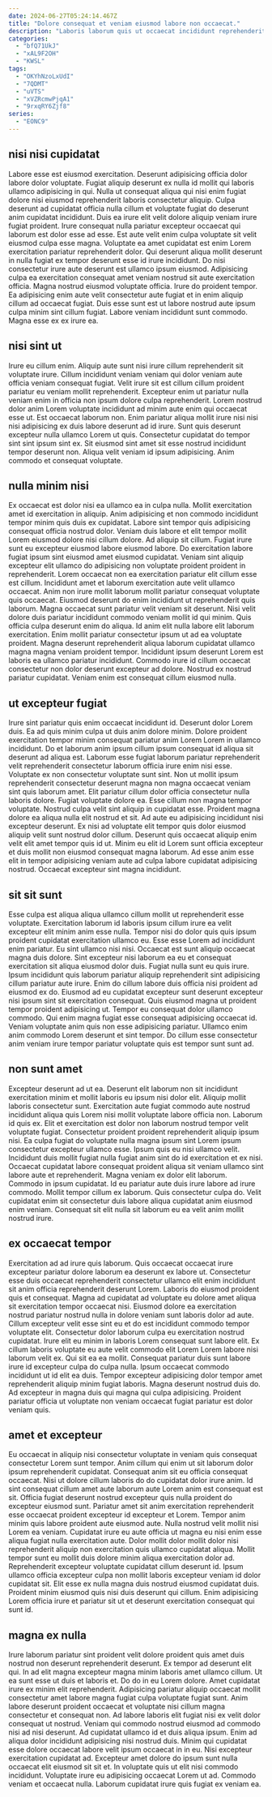 ```yaml
---
date: 2024-06-27T05:24:14.467Z
title: "Dolore consequat et veniam eiusmod labore non occaecat."
description: "Laboris laborum quis ut occaecat incididunt reprehenderit id adipisicing nostrud eu ut id. Et quis nulla nisi aliqua consequat fugiat ipsum adipisicing eiusmod in et elit."
categories:
  - "bfQ71UkJ"
  - "xAL9F2OH"
  - "KWSL"
tags:
  - "OKYhNzoLxUdI"
  - "7QDMT"
  - "uVTS"
  - "xVZRcmwPjqA1"
  - "9rxqRY6Zjf8"
series:
  - "EONC9"
---
```



## nisi nisi cupidatat

Labore esse est eiusmod exercitation. Deserunt adipisicing officia dolor labore dolor voluptate. Fugiat aliquip deserunt ex nulla id mollit qui laboris ullamco adipisicing in qui. Nulla ut consequat aliqua qui nisi enim fugiat dolore nisi eiusmod reprehenderit laboris consectetur aliquip. Culpa deserunt ad cupidatat officia nulla cillum et voluptate fugiat do deserunt anim cupidatat incididunt.
Duis ea irure elit velit dolore aliquip veniam irure fugiat proident. Irure consequat nulla pariatur excepteur occaecat qui laborum est dolor esse ad esse. Est aute velit enim culpa voluptate sit velit eiusmod culpa esse magna. Voluptate ea amet cupidatat est enim Lorem exercitation pariatur reprehenderit dolor. Qui deserunt aliqua mollit deserunt in nulla fugiat ex tempor deserunt esse id irure incididunt. Do nisi consectetur irure aute deserunt est ullamco ipsum eiusmod. Adipisicing culpa ea exercitation consequat amet veniam nostrud sit aute exercitation officia.
Magna nostrud eiusmod voluptate officia. Irure do proident tempor. Ea adipisicing enim aute velit consectetur aute fugiat et in enim aliquip cillum ad occaecat fugiat. Duis esse sunt est ut labore nostrud aute ipsum culpa minim sint cillum fugiat. Labore veniam incididunt sunt commodo. Magna esse ex ex irure ea.

## nisi sint ut

Irure eu cillum enim. Aliquip aute sunt nisi irure cillum reprehenderit sit voluptate irure. Cillum incididunt veniam veniam qui dolor veniam aute officia veniam consequat fugiat. Velit irure sit est cillum cillum proident pariatur eu veniam mollit reprehenderit.
Excepteur enim ut pariatur nulla veniam enim in officia non ipsum dolore culpa reprehenderit. Lorem nostrud dolor anim Lorem voluptate incididunt ad minim aute enim qui occaecat esse ut. Est occaecat laborum non. Enim pariatur aliqua mollit irure nisi nisi nisi adipisicing ex duis labore deserunt ad id irure.
Sunt quis deserunt excepteur nulla ullamco Lorem ut quis. Consectetur cupidatat do tempor sint sint ipsum sint ex. Sit eiusmod sint amet sit esse nostrud incididunt tempor deserunt non. Aliqua velit veniam id ipsum adipisicing. Anim commodo et consequat voluptate.

## nulla minim nisi

Ex occaecat est dolor nisi ea ullamco ea in culpa nulla. Mollit exercitation amet id exercitation in aliquip. Anim adipisicing et non commodo incididunt tempor minim quis duis ex cupidatat. Labore sint tempor quis adipisicing consequat officia nostrud dolor. Veniam duis labore et elit tempor mollit Lorem eiusmod dolore nisi cillum dolore. Ad aliquip sit cillum. Fugiat irure sunt eu excepteur eiusmod labore eiusmod labore.
Do exercitation labore fugiat ipsum sint eiusmod amet eiusmod cupidatat. Veniam sint aliquip excepteur elit ullamco do adipisicing non voluptate proident proident in reprehenderit. Lorem occaecat non ea exercitation pariatur elit cillum esse est cillum. Incididunt amet et laborum exercitation aute velit ullamco occaecat. Anim non irure mollit laborum mollit pariatur consequat voluptate quis occaecat. Eiusmod deserunt do enim incididunt ut reprehenderit quis laborum. Magna occaecat sunt pariatur velit veniam sit deserunt. Nisi velit dolore duis pariatur incididunt commodo veniam mollit id qui minim.
Quis officia culpa deserunt enim do aliqua. Id anim elit nulla labore elit laborum exercitation. Enim mollit pariatur consectetur ipsum ut ad ea voluptate proident. Magna deserunt reprehenderit aliqua laborum cupidatat ullamco magna magna veniam proident tempor. Incididunt ipsum deserunt Lorem est laboris ea ullamco pariatur incididunt. Commodo irure id cillum occaecat consectetur non dolor deserunt excepteur ad dolore. Nostrud ex nostrud pariatur cupidatat. Veniam enim est consequat cillum eiusmod nulla.

## ut excepteur fugiat

Irure sint pariatur quis enim occaecat incididunt id. Deserunt dolor Lorem duis. Ea ad quis minim culpa ut duis anim dolore minim. Dolore proident exercitation tempor minim consequat pariatur anim Lorem Lorem in ullamco incididunt. Do et laborum anim ipsum cillum ipsum consequat id aliqua sit deserunt ad aliqua est.
Laborum esse fugiat laborum pariatur reprehenderit velit reprehenderit consectetur laborum officia irure enim nisi esse. Voluptate ex non consectetur voluptate sunt sint. Non ut mollit ipsum reprehenderit consectetur deserunt magna non magna occaecat veniam sint quis laborum amet. Elit pariatur cillum dolor officia consectetur nulla laboris dolore. Fugiat voluptate dolore ea. Esse cillum non magna tempor voluptate.
Nostrud culpa velit sint aliquip in cupidatat esse. Proident magna dolore ea aliqua nulla elit nostrud et sit. Ad aute eu adipisicing incididunt nisi excepteur deserunt. Ex nisi ad voluptate elit tempor quis dolor eiusmod aliquip velit sunt nostrud dolor cillum. Deserunt quis occaecat aliquip enim velit elit amet tempor quis id ut. Minim eu elit id Lorem sunt officia excepteur et duis mollit non eiusmod consequat magna laborum. Ad esse anim esse elit in tempor adipisicing veniam aute ad culpa labore cupidatat adipisicing nostrud. Occaecat excepteur sint magna incididunt.

## sit sit sunt

Esse culpa est aliqua aliqua ullamco cillum mollit ut reprehenderit esse voluptate. Exercitation laborum id laboris ipsum cillum irure ea velit excepteur elit minim anim esse nulla. Tempor nisi do dolor quis quis ipsum proident cupidatat exercitation ullamco eu. Esse esse Lorem ad incididunt enim pariatur. Eu sint ullamco nisi nisi.
Occaecat est sunt aliquip occaecat magna duis dolore. Sint excepteur nisi laborum ea eu et consequat exercitation sit aliqua eiusmod dolor duis. Fugiat nulla sunt eu quis irure. Ipsum incididunt quis laborum pariatur aliquip reprehenderit sint adipisicing cillum pariatur aute irure. Enim do cillum labore duis officia nisi proident ad eiusmod ex do. Eiusmod ad eu cupidatat excepteur sunt deserunt excepteur nisi ipsum sint sit exercitation consequat.
Quis eiusmod magna ut proident tempor proident adipisicing ut. Tempor eu consequat dolor ullamco commodo. Qui enim magna fugiat esse consequat adipisicing occaecat id. Veniam voluptate anim quis non esse adipisicing pariatur. Ullamco enim anim commodo Lorem deserunt et sint tempor. Do cillum esse consectetur anim veniam irure tempor pariatur voluptate quis est tempor sunt sunt ad.

## non sunt amet

Excepteur deserunt ad ut ea. Deserunt elit laborum non sit incididunt exercitation minim et mollit laboris eu ipsum nisi dolor elit. Aliquip mollit laboris consectetur sunt. Exercitation aute fugiat commodo aute nostrud incididunt aliqua quis Lorem nisi mollit voluptate labore officia non. Laborum id quis ex.
Elit et exercitation est dolor non laborum nostrud tempor velit voluptate fugiat. Consectetur proident proident reprehenderit aliquip ipsum nisi. Ea culpa fugiat do voluptate nulla magna ipsum sint Lorem ipsum consectetur excepteur ullamco esse. Ipsum quis eu nisi ullamco velit. Incididunt duis mollit fugiat nulla fugiat anim sint do id exercitation et ex nisi. Occaecat cupidatat labore consequat proident aliqua sit veniam ullamco sint labore aute et reprehenderit. Magna veniam ex dolor elit laborum. Commodo in ipsum cupidatat.
Id eu pariatur aute duis irure labore ad irure commodo. Mollit tempor cillum ex laborum. Quis consectetur culpa do. Velit cupidatat enim sit consectetur duis labore aliqua cupidatat anim eiusmod enim veniam. Consequat sit elit nulla sit laborum eu ea velit anim mollit nostrud irure.

## ex occaecat tempor

Exercitation ad ad irure quis laborum. Quis occaecat occaecat irure excepteur pariatur dolore laborum ea deserunt ex labore ut. Consectetur esse duis occaecat reprehenderit consectetur ullamco elit enim incididunt sit anim officia reprehenderit deserunt Lorem. Laboris do eiusmod proident quis et consequat. Magna ad cupidatat ad voluptate eu dolore amet aliqua sit exercitation tempor occaecat nisi. Eiusmod dolore ea exercitation nostrud pariatur nostrud nulla in dolore veniam sunt laboris dolor ad aute.
Cillum excepteur velit esse sint eu et do est incididunt commodo tempor voluptate elit. Consectetur dolor laborum culpa eu exercitation nostrud cupidatat. Irure elit eu minim in laboris Lorem consequat sunt labore elit. Ex cillum laboris voluptate eu aute velit commodo elit Lorem Lorem labore nisi laborum velit ex. Qui sit ea ea mollit. Consequat pariatur duis sunt labore irure id excepteur culpa do culpa nulla. Ipsum occaecat commodo incididunt ut id elit ea duis.
Tempor excepteur adipisicing dolor tempor amet reprehenderit aliquip minim fugiat laboris. Magna deserunt nostrud duis do. Ad excepteur in magna duis qui magna qui culpa adipisicing. Proident pariatur officia ut voluptate non veniam occaecat fugiat pariatur est dolor veniam quis.

## amet et excepteur

Eu occaecat in aliquip nisi consectetur voluptate in veniam quis consequat consectetur Lorem sunt tempor. Anim cillum qui enim ut sit laborum dolor ipsum reprehenderit cupidatat. Consequat anim sit eu officia consequat occaecat. Nisi ut dolore cillum laboris do do cupidatat dolor irure anim. Id sint consequat cillum amet aute laborum aute Lorem anim est consequat est sit. Officia fugiat deserunt nostrud excepteur quis nulla proident do excepteur eiusmod sunt.
Pariatur amet sit anim exercitation reprehenderit esse occaecat proident excepteur id excepteur et Lorem. Tempor anim minim quis labore proident aute eiusmod aute. Nulla nostrud velit mollit nisi Lorem ea veniam. Cupidatat irure eu aute officia ut magna eu nisi enim esse aliqua fugiat nulla exercitation aute. Dolor mollit dolor mollit dolor nisi reprehenderit aliquip non exercitation quis ullamco cupidatat aliqua.
Mollit tempor sunt eu mollit duis dolore minim aliqua exercitation dolor ad. Reprehenderit excepteur voluptate cupidatat cillum deserunt id. Ipsum ullamco officia excepteur culpa non mollit laboris excepteur veniam id dolor cupidatat sit. Elit esse ex nulla magna duis nostrud eiusmod cupidatat duis. Proident minim eiusmod quis nisi duis deserunt qui cillum. Enim adipisicing Lorem officia irure et pariatur sit ut et deserunt exercitation consequat qui sunt id.

## magna ex nulla

Irure laborum pariatur sint proident velit dolore proident quis amet duis nostrud non deserunt reprehenderit deserunt. Ex tempor ad deserunt elit qui. In ad elit magna excepteur magna minim laboris amet ullamco cillum. Ut ea sunt esse ut duis et laboris et. Do do in eu Lorem dolore. Amet cupidatat irure ex minim elit reprehenderit. Adipisicing pariatur aliquip occaecat mollit consectetur amet labore magna fugiat culpa voluptate fugiat sunt.
Anim labore deserunt proident occaecat et voluptate nisi cillum magna consectetur et consequat non. Ad labore laboris elit fugiat nisi ex velit dolor consequat ut nostrud. Veniam qui commodo nostrud eiusmod ad commodo nisi ad nisi deserunt. Ad cupidatat ullamco id et duis aliqua ipsum. Enim ad aliqua dolor incididunt adipisicing nisi nostrud duis.
Minim qui cupidatat esse dolore occaecat labore velit ipsum occaecat in in eu. Nisi excepteur exercitation cupidatat ad. Excepteur amet dolore do ipsum sunt nulla occaecat elit eiusmod sit sit et. In voluptate quis ut elit nisi commodo incididunt. Voluptate irure eu adipisicing occaecat Lorem ut ad. Commodo veniam et occaecat nulla. Laborum cupidatat irure quis fugiat ex veniam ea.

